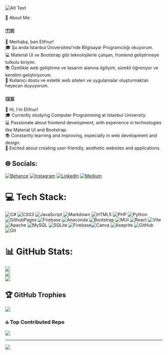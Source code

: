 ## 
![Alt Text](https://i.pinimg.com/originals/fe/b6/b6/feb6b68d5ffc34b5f5f03f72b035f04e.gif)

💫 About Me:
### 🇹🇷
👋 Merhaba, ben Elifnur!  
🎓 Şu anda İstanbul Üniversitesi'nde Bilgisayar Programcılığı okuyorum.  
💻 Material UI ve Bootstrap gibi teknolojilerle çalışan, frontend geliştirmeye tutkulu biriyim.  
📚 Özellikle web geliştirme ve tasarım alanına ilgiliyim, sürekli öğreniyor ve kendimi geliştiriyorum.  
🌟 Kullanıcı dostu ve estetik web siteleri ve uygulamalar oluşturmaktan heyecan duyuyorum.  

### 🇬🇧
👋 Hi, I'm Elifnur!  
🎓 Currently studying Computer Programming at Istanbul University.  
💻 Passionate about frontend development, with experience in technologies like Material UI and Bootstrap.  
📚 Constantly learning and improving, especially in web development and design.  
🌟 Excited about creating user-friendly, aesthetic websites and applications.  

## 🌐 Socials:
[![Behance](https://img.shields.io/badge/Behance-1769ff?logo=behance&logoColor=white)](https://behance.net/elifdemir29) [![Instagram](https://img.shields.io/badge/Instagram-%23E4405F.svg?logo=Instagram&logoColor=white)](https://instagram.com/ifelselif) [![LinkedIn](https://img.shields.io/badge/LinkedIn-%230077B5.svg?logo=linkedin&logoColor=white)](https://linkedin.com/in/elifnurdemir-elifnur-demir) [![Medium](https://img.shields.io/badge/Medium-12100E?logo=medium&logoColor=white)](https://medium.com/@elifxnur118) 

# 💻 Tech Stack:
![C#](https://img.shields.io/badge/c%23-%23239120.svg?style=for-the-badge&logo=csharp&logoColor=white) ![CSS3](https://img.shields.io/badge/css3-%231572B6.svg?style=for-the-badge&logo=css3&logoColor=white) ![JavaScript](https://img.shields.io/badge/javascript-%23323330.svg?style=for-the-badge&logo=javascript&logoColor=%23F7DF1E) ![Markdown](https://img.shields.io/badge/markdown-%23000000.svg?style=for-the-badge&logo=markdown&logoColor=white) ![HTML5](https://img.shields.io/badge/html5-%23E34F26.svg?style=for-the-badge&logo=html5&logoColor=white) ![PHP](https://img.shields.io/badge/php-%23777BB4.svg?style=for-the-badge&logo=php&logoColor=white) ![Python](https://img.shields.io/badge/python-3670A0?style=for-the-badge&logo=python&logoColor=ffdd54) ![GithubPages](https://img.shields.io/badge/github%20pages-121013?style=for-the-badge&logo=github&logoColor=white) ![Firebase](https://img.shields.io/badge/firebase-%23039BE5.svg?style=for-the-badge&logo=firebase) ![Anaconda](https://img.shields.io/badge/Anaconda-%2344A833.svg?style=for-the-badge&logo=anaconda&logoColor=white)  ![Bootstrap](https://img.shields.io/badge/bootstrap-%238511FA.svg?style=for-the-badge&logo=bootstrap&logoColor=white)  ![MUI](https://img.shields.io/badge/MUI-%230081CB.svg?style=for-the-badge&logo=mui&logoColor=white)  ![React](https://img.shields.io/badge/react-%2320232a.svg?style=for-the-badge&logo=react&logoColor=%2361DAFB)  ![Vite](https://img.shields.io/badge/vite-%23646CFF.svg?style=for-the-badge&logo=vite&logoColor=white) ![Apache](https://img.shields.io/badge/apache-%23D42029.svg?style=for-the-badge&logo=apache&logoColor=white) ![MySQL](https://img.shields.io/badge/mysql-4479A1.svg?style=for-the-badge&logo=mysql&logoColor=white) ![SQLite](https://img.shields.io/badge/sqlite-%2307405e.svg?style=for-the-badge&logo=sqlite&logoColor=white) ![Firebase](https://img.shields.io/badge/firebase-a08021?style=for-the-badge&logo=firebase&logoColor=ffcd34)![Canva](https://img.shields.io/badge/Canva-%2300C4CC.svg?style=for-the-badge&logo=Canva&logoColor=white) ![Aseprite](https://img.shields.io/badge/Aseprite-FFFFFF?style=for-the-badge&logo=Aseprite&logoColor=#7D929E) ![GitHub](https://img.shields.io/badge/github-%23121011.svg?style=for-the-badge&logo=github&logoColor=white) ![Git](https://img.shields.io/badge/git-%23F05033.svg?style=for-the-badge&logo=git&logoColor=white)
# 📊 GitHub Stats:
![](https://github-readme-stats.vercel.app/api?username=elifnurdemir&theme=bear&hide_border=false&include_all_commits=false&count_private=false)<br/>
![](https://github-readme-streak-stats.herokuapp.com/?user=elifnurdemir&theme=bear&hide_border=false)<br/>
![](https://github-readme-stats.vercel.app/api/top-langs/?username=elifnurdemir&theme=bear&hide_border=false&include_all_commits=false&count_private=false&layout=compact)

## 🏆 GitHub Trophies
![](https://github-profile-trophy.vercel.app/?username=elifnurdemir&theme=bear&no-frame=false&no-bg=false&margin-w=4)

### 🔝 Top Contributed Repo
![](https://github-contributor-stats.vercel.app/api?username=elifnurdemir&limit=5&theme=nightowl&combine_all_yearly_contributions=true)

---
[![](https://visitcount.itsvg.in/api?id=elifnurdemir&icon=9&color=0)](https://visitcount.itsvg.in)

<!-- Proudly created with GPRM ( https://gprm.itsvg.in ) -->
